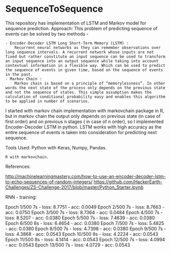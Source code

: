 # SequenceToSequence
This repository has implementation of LSTM and Markov model for sequence prediction.
Approach:
This problem of predicting sequence of events can be solved by two methods -

    - Encoder-Decoder LSTM Long Short-Term Memory (LSTM) :         
        Recurrent neural networks as they can remember observations over long sequence intervals. A recurrent network whose inputs are not fixed but rather constitute an input sequence can be used to transform an input sequence into an output sequence while taking into account contextual information in a flexible way. Which can be used to predict the sequence of events in given time, based on the sequence of events in the past.
    - Markov Chain :
        Markov chain is based on a principle of “memorylessness”. In other words the next state of the process only depends on the previous state and not the sequence of states. This simple assumption makes the calculation of conditional probability easy and enables this algorithm to be applied in number of scenarios. 

I started with markov chain implementation with markovchain package in R, but in markov chain the output only depends on previous state (in case of first order) and on previous n stages ( in case of n order), so I implemented Encoder-Decoder LSTM in python. LSTM works with high accuracy as the entire sequence of events is taken into consideration for predicting next sequence.


Tools Used:
    Python with Keras, Numpy, Pandas.
    
    R with markovchain.

References: 

http://machinelearningmastery.com/how-to-use-an-encoder-decoder-lstm-to-echo-sequences-of-random-integers/
https://github.com/HackerEarth-Challenges/ZS-Challenge-2017/blob/master/Python_Starter.ipynb

RNN - training:

Epoch 1/500
7s - loss: 8.7751 - acc: 0.0049
Epoch 2/500
7s - loss: 8.7663 - acc: 0.0750
Epoch 3/500
7s - loss: 8.7364 - acc: 0.0484
Epoch 4/500
7s - loss: 8.5207 - acc: 0.0380
Epoch 5/500
7s - loss: 7.4639 - acc: 0.0380
Epoch 6/500
8s - loss: 6.4654 - acc: 0.0380
Epoch 7/500
7s - loss: 5.4825 - acc: 0.0380
Epoch 8/500
7s - loss: 4.7398 - acc: 0.0380
Epoch 9/500
7s - loss: 4.3868 - acc: 0.0543
Epoch 10/500
9s - loss: 4.2224 - acc: 0.0543
Epoch 11/500
8s - loss: 4.1414 - acc: 0.0543
Epoch 12/500
7s - loss: 4.0994 - acc: 0.0543
Epoch 13/500
7s - loss: 4.0729 - acc: 0.0543
